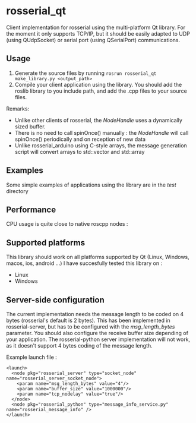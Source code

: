 # rosserial_qt

Client implementation for rosserial using the multi-platform Qt library.
For the moment it only supports TCP/IP, but it should be easily adapted to UDP (using QUdpSocket) or serial port (using QSerialPort) communications.

## Usage

1. Generate the source files by running `rosrun rosserial_qt make_library.py <output_path>`
2. Compile your client application using the library. You should add the roslib library to you include path, and add the .cpp files to your source files.

Remarks:
* Unlike other clients of rosserial, the *NodeHandle* uses a dynamically sized buffer.
* There is no need to call spinOnce() manually : the *NodeHandle* will call spinOnce() periodically and on reception of new data
* Unlike rosserial_arduino using C-style arrays, the message generation script will convert arrays to std::vector and std::array

## Examples
Some simple examples of applications using the library are in the *test* directory

## Performance
CPU usage is quite close to native roscpp nodes :

## Supported platforms
This library should work on all platforms supported by Qt (Linux, Windows, macos, ios, android ...)
I have succesfully tested this library on :
* Linux
* Windows

## Server-side configuration

The current implementation needs the message length to be coded on 4 bytes (rosserial's default is 2 bytes). This has been implemented in rosserial-server, but has to be configured with the *msg_length_bytes* parameter.
You should also configure the receive buffer size depending of your application.
The rosserial-python server implementation will not work, as it doesn't support 4 bytes coding of the message length.

Example launch file :
```
<launch>
  <node pkg="rosserial_server" type="socket_node" name="rosserial_server_socket_node">
    <param name="msg_length_bytes" value="4"/>
    <param name="buffer_size" value="1000000"/>
    <param name="tcp_nodelay" value="true"/>
  </node>
  <node pkg="rosserial_python" type="message_info_service.py" name="rosserial_message_info" />
</launch>
```
